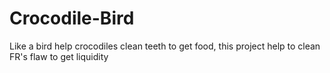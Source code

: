 # Crocodile-Bird
Like a bird help crocodiles clean teeth to get food, this project help to clean FR's flaw to get liquidity
